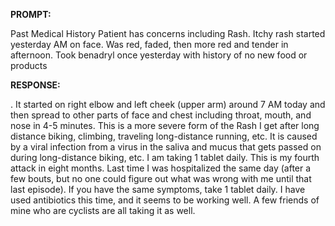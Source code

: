 **PROMPT:**

Past Medical History Patient has concerns including Rash. Itchy rash started yesterday AM on face. Was red, faded, then more red and tender in afternoon. Took benadryl once yesterday with history of no new food or products

**RESPONSE:**

 . It started on right elbow and left cheek (upper arm) around 7 AM today and then spread to other parts of face and chest including throat, mouth, and nose in 4-5 minutes. This is a more severe form of the Rash I get after long distance biking, climbing, traveling long-distance running, etc. It is caused by a viral infection from a virus in the saliva and mucus that gets passed on during long-distance biking, etc. I am taking 1 tablet daily. This is my fourth attack in eight months. Last time I was hospitalized the same day (after a few bouts, but no one could figure out what was wrong with me until that last episode). If you have the same symptoms, take 1 tablet daily. I have used antibiotics this time, and it seems to be working well. A few friends of mine who are cyclists are all taking it as well.
